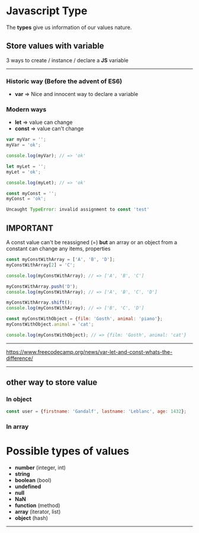 # Javascript Type

The **types** give us information of our values nature.

## Store values with variable
3 ways to create / instance / declare a **JS** variable

---
### Historic way (Before the advent of ES6)
* **var** => Nice and innocent way to declare a variable

### Modern ways
* **let** => value can change
* **const** => value can't change


```js
var myVar = '';
myVar = 'ok';

console.log(myVar); // => 'ok'
```

```js
let myLet = '';
myLet = 'ok';

console.log(myLet); // => 'ok'
```

```js
const myConst = '';
myConst = 'ok';

Uncaught TypeError: invalid assignment to const 'test'
```

## IMPORTANT
A const value can't be reassigned (=) **but** an array or an object from a constant can change any items, properties

```js
const myConstWithArray = ['A', 'B', 'D'];
myConstWithArray[2] = 'C';

console.log(myConstWithArray); // => ['A', 'B', 'C']

myConstWithArray.push('D');
console.log(myConstWithArray); // => ['A', 'B', 'C', 'D']

myConstWithArray.shift();
console.log(myConstWithArray); // => ['B', 'C', 'D']
```
```js
const myConstWithObject = {film: 'Gosth', animal: 'piano'};
myConstWithObject.animal = 'cat';

console.log(myConstWithObject); // => {film: 'Gosth', animal: 'cat'}
```

---
https://www.freecodecamp.org/news/var-let-and-const-whats-the-difference/

---


## other way to store value

### In object

```js
const user = {firstname: 'Gandalf', lastname: 'Leblanc', age: 1432};
```

### In array

# Possible types of values

* **number** (integer, int)
* **string**
* **boolean** (bool)
* **undefined**
* **null**
* **NaN**
* **function** (method)
* **array** (iterator, list)
* **object** (hash)

---